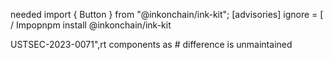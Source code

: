  needed
import { Button } from "@inkonchain/ink-kit";
[advisories]
ignore = [
/ Impopnpm install @inkonchain/ink-kit
<html class="ink:dark-theme">
USTSEC-2023-0071",rt components as
  # difference is unmaintained
